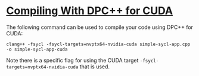 
# [Compiling With DPC++ for CUDA](https://codeplay.com/solutions/oneapi/for-cuda/)

The following command can be used to compile your code using DPC++ for CUDA:
```
clang++ -fsycl -fsycl-targets=nvptx64-nvidia-cuda simple-sycl-app.cpp -o simple-sycl-app-cuda
```

Note there is a specific flag for using the CUDA target `-fsycl-targets=nvptx64-nvidia-cuda` that is used.